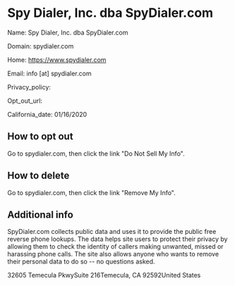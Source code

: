 
# Spy Dialer, Inc. dba SpyDialer.com

Name: Spy Dialer, Inc. dba SpyDialer.com

Domain: spydialer.com

Home: https://www.spydialer.com

Email: info [at] spydialer.com

Privacy_policy: 

Opt_out_url: 

California_date: 01/16/2020



## How to opt out

Go to spydialer.com, then click the link "Do Not Sell My Info".

## How to delete

Go to spydialer.com, then click the link "Remove My Info".

## Additional info

SpyDialer.com collects public data and uses it to provide the public free reverse phone lookups. The data helps site users to protect their privacy by allowing them to check the identity of callers making unwanted, missed or harassing phone calls. The site also allows anyone who wants to remove their personal data to do so -- no questions asked.

32605 Temecula PkwySuite 216Temecula, CA 92592United States

